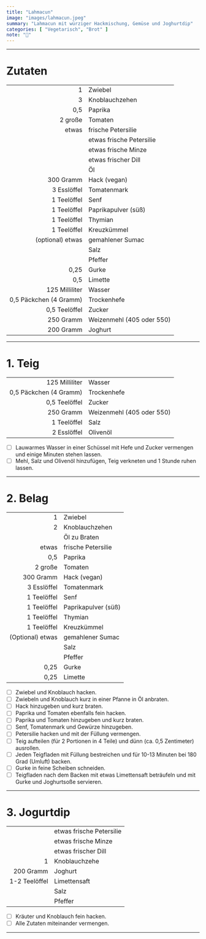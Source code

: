 ```yaml
---
title: "Lahmacun"
image: "images/lahmacun.jpeg"
summary: "Lahmacun mit würziger Hackmischung, Gemüse und Joghurtdip"
categories: [ "Vegetarisch", "Brot" ]
note: "🚧"
---
```


---

# Zutaten

|                        |                           |
|-----------------------:|:--------------------------|
|                      1 | Zwiebel                   |
|                      3 | Knoblauchzehen            |
|                    0,5 | Paprika                   |
|                2 große | Tomaten                   |
|                  etwas | frische Petersilie        |
|                        | etwas frische Petersilie  |
|                        | etwas frische Minze       |
|                        | etwas frischer Dill       |
|                        | Öl                        |
|              300 Gramm | Hack (vegan)              |
|            3 Esslöffel | Tomatenmark               |
|            1 Teelöffel | Senf                      |
|            1 Teelöffel | Paprikapulver (süß)       |
|            1 Teelöffel | Thymian                   |
|            1 Teelöffel | Kreuzkümmel               |
|       (optional) etwas | gemahlener Sumac          |
|                        | Salz                      |
|                        | Pfeffer                   |
|                   0,25 | Gurke                     |
|                    0,5 | Limette                   |
|         125 Milliliter | Wasser                    |
| 0,5 Päckchen (4 Gramm) | Trockenhefe               |
|          0,5 Teelöffel | Zucker                    |
|              250 Gramm | Weizenmehl (405 oder 550) |
|              200 Gramm | Joghurt                   |

---

# 1. Teig

|                        |                           |
|-----------------------:|:--------------------------|
|         125 Milliliter | Wasser                    |
| 0,5 Päckchen (4 Gramm) | Trockenhefe               |
|          0,5 Teelöffel | Zucker                    |
|              250 Gramm | Weizenmehl (405 oder 550) |
|            1 Teelöffel | Salz                      |
|            2 Esslöffel | Olivenöl                  |

- [ ] Lauwarmes Wasser in einer Schüssel mit Hefe und Zucker vermengen und einige Minuten stehen lassen.
- [ ] Mehl, Salz und Olivenöl hinzufügen, Teig verkneten und 1 Stunde ruhen lassen.

---

# 2. Belag

|                  |                     |
|-----------------:|:--------------------|
|                1 | Zwiebel             |
|                2 | Knoblauchzehen      |
|                  | Öl zu Braten        |
|            etwas | frische Petersilie  |
|              0,5 | Paprika             |
|          2 große | Tomaten             |
|        300 Gramm | Hack (vegan)        |
|      3 Esslöffel | Tomatenmark         |
|      1 Teelöffel | Senf                |
|      1 Teelöffel | Paprikapulver (süß) |
|      1 Teelöffel | Thymian             |
|      1 Teelöffel | Kreuzkümmel         |
| (Optional) etwas | gemahlener Sumac    |
|                  | Salz                |
|                  | Pfeffer             |
|             0,25 | Gurke               |
|             0,25 | Limette             |

- [ ] Zwiebel und Knoblauch hacken.
- [ ] Zwiebeln und Knoblauch kurz in einer Pfanne in Öl anbraten.
- [ ] Hack hinzugeben und kurz braten.
- [ ] Paprika und Tomaten ebenfalls fein hacken.
- [ ] Paprika und Tomaten hinzugeben und kurz braten.
- [ ] Senf, Tomatenmark und Gewürze hinzugeben.
- [ ] Petersilie hacken und mit der Füllung vermengen.
- [ ] Teig aufteilen (für 2 Portionen in 4 Teile) und dünn (ca. 0,5 Zentimeter) ausrollen.
- [ ] Jeden Teigfladen mit Füllung bestreichen und für 10-13 Minuten bei 180 Grad (Umluft) backen.
- [ ] Gurke in feine Scheiben schneiden.
- [ ] Teigfladen nach dem Backen mit etwas Limettensaft beträufeln und mit Gurke und Joghurtsoße servieren.

---

# 3. Jogurtdip

|               |                          |
|--------------:|:-------------------------|
|               | etwas frische Petersilie |
|               | etwas frische Minze      |
|               | etwas frischer Dill      |
|             1 | Knoblauchzehe            |
|     200 Gramm | Joghurt                  |
| 1-2 Teelöffel | Limettensaft             |
|               | Salz                     |
|               | Pfeffer                  |

- [ ] Kräuter und Knoblauch fein hacken.
- [ ] Alle Zutaten miteinander vermengen.

---
